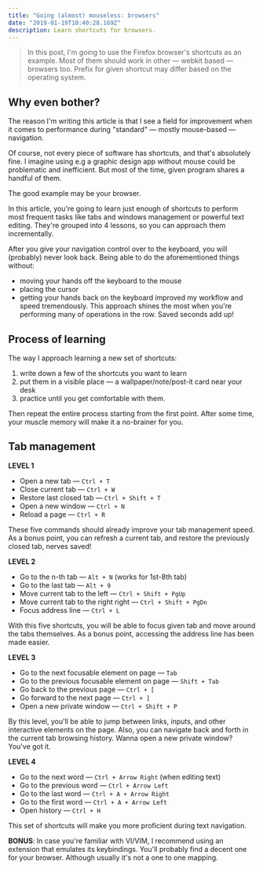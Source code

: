```yaml
---
title: "Going (almost) mouseless: browsers"
date: "2019-01-19T10:40:28.169Z"
description: Learn shortcuts for browsers.
---
```


> In this post, I'm going to use the Firefox browser's shortcuts as an example. Most of them should work in other — webkit based — browsers too. Prefix for given shortcut may differ based on the operating system.

## Why even bother?

The reason I'm writing this article is that I see a field for improvement when it comes to performance during "standard" — mostly mouse-based — navigation.

Of course, not every piece of software has shortcuts, and that's absolutely fine. I imagine using e.g a graphic design app without mouse could be problematic and inefficient. But most of the time, given program shares a handful of them.

The good example may be your browser.

In this article, you're going to learn just enough of shortcuts to perform most frequent tasks like tabs and windows management or powerful text editing. They're grouped into 4 lessons, so you can approach them incrementally.

After you give your navigation control over to the keyboard, you will (probably) never look back.
Being able to do the aforementioned things without:

- moving your hands off the keyboard to the mouse
- placing the cursor
- getting your hands back on the keyboard
  improved my workflow and speed tremendously. This approach shines the most when you're performing many of operations in the row. Saved seconds add up!

## Process of learning

The way I approach learning a new set of shortcuts:

1. write down a few of the shortcuts you want to learn
2. put them in a visible place — a wallpaper/note/post-it card near your desk
3. practice until you get comfortable with them.

Then repeat the entire process starting from the first point. After some time, your muscle memory will make it a no-brainer for you.

## Tab management

**LEVEL 1**

- Open a new tab — `Ctrl + T`
- Close current tab — `Ctrl + W`
- Restore last closed tab — `Ctrl + Shift + T`
- Open a new window — `Ctrl + N`
- Reload a page — `Ctrl + R`

These five commands should already improve your tab management speed. As a bonus point, you can refresh a current tab, and restore the previously closed tab, nerves saved!

**LEVEL 2**

- Go to the n-th tab — `Alt + N` (works for 1st-8th tab)
- Go to the last tab — `Alt + 9`
- Move current tab to the left — `Ctrl + Shift + PgUp`
- Move current tab to the right right — `Ctrl + Shift + PgDn`
- Focus address line — `Ctrl + L`

With this five shortcuts, you will be able to focus given tab and move around the tabs themselves. As a bonus point, accessing the address line has been made easier.

**LEVEL 3**

- Go to the next focusable element on page — `Tab`
- Go to the previous focusable element on page — `Shift + Tab`
- Go back to the previous page — `Ctrl + [`
- Go forward to the next page — `Ctrl + ]`
- Open a new private window — `Ctrl + Shift + P`

By this level, you'll be able to jump between links, inputs, and other interactive elements on the page. Also, you can navigate back and forth in the current tab browsing history. Wanna open a new private window? You've got it.

**LEVEL 4**

- Go to the next word — `Ctrl + Arrow Right` (when editing text)
- Go to the previous word — `Ctrl + Arrow Left`
- Go to the last word — `Ctrl + A + Arrow Right`
- Go to the first word — `Ctrl + A + Arrow Left`
- Open history — `Ctrl + H`

This set of shortcuts will make you more proficient during text navigation.

**BONUS**: In case you're familiar with VI/VIM, I recommend using an extension that emulates its keybindings. You'll probably find a decent one for your browser. Although usually it's not a one to one mapping.
